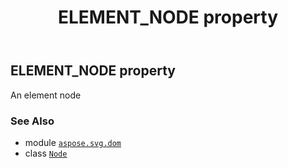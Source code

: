 ﻿---
title: ELEMENT_NODE property
second_title: Aspose.SVG for Python via .NET API References
description: 
type: docs
weight: 250
url: /python-net/aspose.svg.dom/node/element_node/
is_root: false
---

## ELEMENT_NODE property


An element node

### See Also
* module [`aspose.svg.dom`](../../)
* class [`Node`](/svg/python-net/aspose.svg.dom/node)
